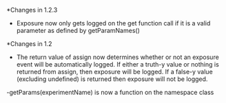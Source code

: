 *Changes in 1.2.3
- Exposure now only gets logged on the get function call if it is a valid parameter as defined by getParamNames() 

*Changes in 1.2
- The return value of assign now determines whether or not an exposure event will
  be automatically logged. If either a truth-y value or nothing is returned from assign, then exposure
  will be logged. If a false-y value (excluding undefined) is returned then exposure will not be logged.

-getParams(experimentName) is now a function on the namespace class 